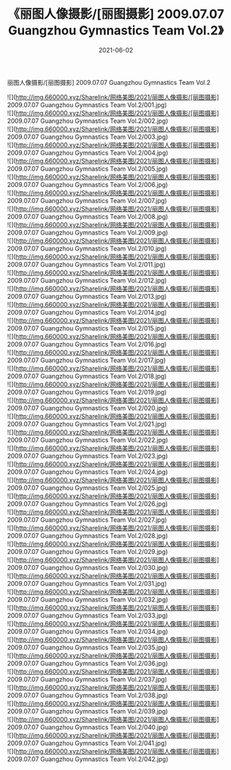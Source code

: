 ﻿---
layout: post
title:  《丽图人像摄影/[丽图摄影] 2009.07.07 Guangzhou Gymnastics Team Vol.2》
date:   2021-06-02
img: http://img.660000.xyz/Sharelink/网络美图/2021/丽图人像摄影/[丽图摄影] 2009.07.07 Guangzhou Gymnastics Team Vol.2/000.jpg
categories: [美女, 清纯, 唯美]
---

丽图人像摄影/[丽图摄影] 2009.07.07 Guangzhou Gymnastics Team Vol.2

 ![](http://img.660000.xyz/Sharelink/网络美图/2021/丽图人像摄影/[丽图摄影] 2009.07.07 Guangzhou Gymnastics Team Vol.2/001.jpg) <br>![](http://img.660000.xyz/Sharelink/网络美图/2021/丽图人像摄影/[丽图摄影] 2009.07.07 Guangzhou Gymnastics Team Vol.2/002.jpg) <br>![](http://img.660000.xyz/Sharelink/网络美图/2021/丽图人像摄影/[丽图摄影] 2009.07.07 Guangzhou Gymnastics Team Vol.2/003.jpg) <br>![](http://img.660000.xyz/Sharelink/网络美图/2021/丽图人像摄影/[丽图摄影] 2009.07.07 Guangzhou Gymnastics Team Vol.2/004.jpg) <br>![](http://img.660000.xyz/Sharelink/网络美图/2021/丽图人像摄影/[丽图摄影] 2009.07.07 Guangzhou Gymnastics Team Vol.2/005.jpg) <br>![](http://img.660000.xyz/Sharelink/网络美图/2021/丽图人像摄影/[丽图摄影] 2009.07.07 Guangzhou Gymnastics Team Vol.2/006.jpg) <br>![](http://img.660000.xyz/Sharelink/网络美图/2021/丽图人像摄影/[丽图摄影] 2009.07.07 Guangzhou Gymnastics Team Vol.2/007.jpg) <br>![](http://img.660000.xyz/Sharelink/网络美图/2021/丽图人像摄影/[丽图摄影] 2009.07.07 Guangzhou Gymnastics Team Vol.2/008.jpg) <br>![](http://img.660000.xyz/Sharelink/网络美图/2021/丽图人像摄影/[丽图摄影] 2009.07.07 Guangzhou Gymnastics Team Vol.2/009.jpg) <br>![](http://img.660000.xyz/Sharelink/网络美图/2021/丽图人像摄影/[丽图摄影] 2009.07.07 Guangzhou Gymnastics Team Vol.2/010.jpg) <br>![](http://img.660000.xyz/Sharelink/网络美图/2021/丽图人像摄影/[丽图摄影] 2009.07.07 Guangzhou Gymnastics Team Vol.2/011.jpg) <br>![](http://img.660000.xyz/Sharelink/网络美图/2021/丽图人像摄影/[丽图摄影] 2009.07.07 Guangzhou Gymnastics Team Vol.2/012.jpg) <br>![](http://img.660000.xyz/Sharelink/网络美图/2021/丽图人像摄影/[丽图摄影] 2009.07.07 Guangzhou Gymnastics Team Vol.2/013.jpg) <br>![](http://img.660000.xyz/Sharelink/网络美图/2021/丽图人像摄影/[丽图摄影] 2009.07.07 Guangzhou Gymnastics Team Vol.2/014.jpg) <br>![](http://img.660000.xyz/Sharelink/网络美图/2021/丽图人像摄影/[丽图摄影] 2009.07.07 Guangzhou Gymnastics Team Vol.2/015.jpg) <br>![](http://img.660000.xyz/Sharelink/网络美图/2021/丽图人像摄影/[丽图摄影] 2009.07.07 Guangzhou Gymnastics Team Vol.2/016.jpg) <br>![](http://img.660000.xyz/Sharelink/网络美图/2021/丽图人像摄影/[丽图摄影] 2009.07.07 Guangzhou Gymnastics Team Vol.2/017.jpg) <br>![](http://img.660000.xyz/Sharelink/网络美图/2021/丽图人像摄影/[丽图摄影] 2009.07.07 Guangzhou Gymnastics Team Vol.2/018.jpg) <br>![](http://img.660000.xyz/Sharelink/网络美图/2021/丽图人像摄影/[丽图摄影] 2009.07.07 Guangzhou Gymnastics Team Vol.2/019.jpg) <br>![](http://img.660000.xyz/Sharelink/网络美图/2021/丽图人像摄影/[丽图摄影] 2009.07.07 Guangzhou Gymnastics Team Vol.2/020.jpg) <br>![](http://img.660000.xyz/Sharelink/网络美图/2021/丽图人像摄影/[丽图摄影] 2009.07.07 Guangzhou Gymnastics Team Vol.2/021.jpg) <br>![](http://img.660000.xyz/Sharelink/网络美图/2021/丽图人像摄影/[丽图摄影] 2009.07.07 Guangzhou Gymnastics Team Vol.2/022.jpg) <br>![](http://img.660000.xyz/Sharelink/网络美图/2021/丽图人像摄影/[丽图摄影] 2009.07.07 Guangzhou Gymnastics Team Vol.2/023.jpg) <br>![](http://img.660000.xyz/Sharelink/网络美图/2021/丽图人像摄影/[丽图摄影] 2009.07.07 Guangzhou Gymnastics Team Vol.2/024.jpg) <br>![](http://img.660000.xyz/Sharelink/网络美图/2021/丽图人像摄影/[丽图摄影] 2009.07.07 Guangzhou Gymnastics Team Vol.2/025.jpg) <br>![](http://img.660000.xyz/Sharelink/网络美图/2021/丽图人像摄影/[丽图摄影] 2009.07.07 Guangzhou Gymnastics Team Vol.2/026.jpg) <br>![](http://img.660000.xyz/Sharelink/网络美图/2021/丽图人像摄影/[丽图摄影] 2009.07.07 Guangzhou Gymnastics Team Vol.2/027.jpg) <br>![](http://img.660000.xyz/Sharelink/网络美图/2021/丽图人像摄影/[丽图摄影] 2009.07.07 Guangzhou Gymnastics Team Vol.2/028.jpg) <br>![](http://img.660000.xyz/Sharelink/网络美图/2021/丽图人像摄影/[丽图摄影] 2009.07.07 Guangzhou Gymnastics Team Vol.2/029.jpg) <br>![](http://img.660000.xyz/Sharelink/网络美图/2021/丽图人像摄影/[丽图摄影] 2009.07.07 Guangzhou Gymnastics Team Vol.2/030.jpg) <br>![](http://img.660000.xyz/Sharelink/网络美图/2021/丽图人像摄影/[丽图摄影] 2009.07.07 Guangzhou Gymnastics Team Vol.2/031.jpg) <br>![](http://img.660000.xyz/Sharelink/网络美图/2021/丽图人像摄影/[丽图摄影] 2009.07.07 Guangzhou Gymnastics Team Vol.2/032.jpg) <br>![](http://img.660000.xyz/Sharelink/网络美图/2021/丽图人像摄影/[丽图摄影] 2009.07.07 Guangzhou Gymnastics Team Vol.2/033.jpg) <br>![](http://img.660000.xyz/Sharelink/网络美图/2021/丽图人像摄影/[丽图摄影] 2009.07.07 Guangzhou Gymnastics Team Vol.2/034.jpg) <br>![](http://img.660000.xyz/Sharelink/网络美图/2021/丽图人像摄影/[丽图摄影] 2009.07.07 Guangzhou Gymnastics Team Vol.2/035.jpg) <br>![](http://img.660000.xyz/Sharelink/网络美图/2021/丽图人像摄影/[丽图摄影] 2009.07.07 Guangzhou Gymnastics Team Vol.2/036.jpg) <br>![](http://img.660000.xyz/Sharelink/网络美图/2021/丽图人像摄影/[丽图摄影] 2009.07.07 Guangzhou Gymnastics Team Vol.2/037.jpg) <br>![](http://img.660000.xyz/Sharelink/网络美图/2021/丽图人像摄影/[丽图摄影] 2009.07.07 Guangzhou Gymnastics Team Vol.2/038.jpg) <br>![](http://img.660000.xyz/Sharelink/网络美图/2021/丽图人像摄影/[丽图摄影] 2009.07.07 Guangzhou Gymnastics Team Vol.2/039.jpg) <br>![](http://img.660000.xyz/Sharelink/网络美图/2021/丽图人像摄影/[丽图摄影] 2009.07.07 Guangzhou Gymnastics Team Vol.2/040.jpg) <br>![](http://img.660000.xyz/Sharelink/网络美图/2021/丽图人像摄影/[丽图摄影] 2009.07.07 Guangzhou Gymnastics Team Vol.2/041.jpg) <br>![](http://img.660000.xyz/Sharelink/网络美图/2021/丽图人像摄影/[丽图摄影] 2009.07.07 Guangzhou Gymnastics Team Vol.2/042.jpg) <br>